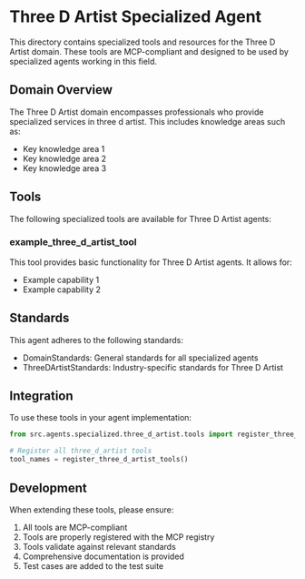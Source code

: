 # Three D Artist Specialized Agent

This directory contains specialized tools and resources for the Three D Artist domain. These tools are MCP-compliant and designed to be used by specialized agents working in this field.

## Domain Overview

The Three D Artist domain encompasses professionals who provide specialized services in three d artist. This includes knowledge areas such as:

- Key knowledge area 1
- Key knowledge area 2
- Key knowledge area 3

## Tools

The following specialized tools are available for Three D Artist agents:

### example_three_d_artist_tool

This tool provides basic functionality for Three D Artist agents. It allows for:

- Example capability 1
- Example capability 2

## Standards

This agent adheres to the following standards:

- DomainStandards: General standards for all specialized agents
- ThreeDArtistStandards: Industry-specific standards for Three D Artist

## Integration

To use these tools in your agent implementation:

```python
from src.agents.specialized.three_d_artist.tools import register_three_d_artist_tools

# Register all three_d_artist tools
tool_names = register_three_d_artist_tools()
```

## Development

When extending these tools, please ensure:

1. All tools are MCP-compliant
2. Tools are properly registered with the MCP registry
3. Tools validate against relevant standards
4. Comprehensive documentation is provided
5. Test cases are added to the test suite
